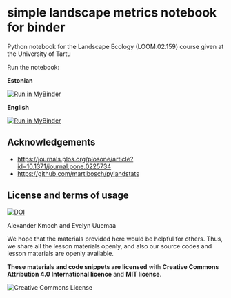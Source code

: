 # simple landscape metrics notebook for binder

Python notebook for the Landscape Ecology (LOOM.02.159) course given at the University of Tartu

Run the notebook:

__Estonian__

[![Run in MyBinder](https://mybinder.org/badge_logo.svg)](https://mybinder.org/v2/gh/LandscapeGeoinformatics/landstats_nb2022/HEAD?filepath=ls_stats_est.ipynb)

__English__

[![Run in MyBinder](https://mybinder.org/badge_logo.svg)](https://mybinder.org/v2/gh/LandscapeGeoinformatics/landstats_nb2022/HEAD?filepath=ls_stats.ipynb)

## Acknowledgements

- https://journals.plos.org/plosone/article?id=10.1371/journal.pone.0225734
- https://github.com/martibosch/pylandstats

## License and terms of usage

[![DOI](https://zenodo.org/badge/442721310.svg)](https://zenodo.org/badge/latestdoi/442721310)

Alexander Kmoch and Evelyn Uuemaa

We hope that the materials provided here would be helpful for others. Thus, we share all the lesson materials openly, and also our source codes and lesson materials are openly available.

**These materials and code snippets are licensed** with **Creative Commons Attribution 4.0 International licence** and **MIT license**.

<a rel="license" href="http://creativecommons.org/licenses/by/4.0/"><img alt="Creative Commons License" style="border-width:0" align="left" src="https://i.creativecommons.org/l/by/4.0/88x31.png" /></a>

